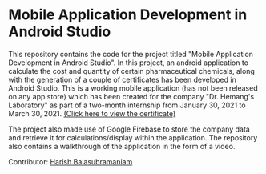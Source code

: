 # Mobile Application Development in Android Studio
This repository contains the code for the project titled "Mobile Application Development in Android Studio". In this project, an android application to calculate the cost and quantity of certain pharmaceutical chemicals, along with the generation of a couple of certificates has been developed in Android Studio. This is a working mobile application (has not been released on any app store) which has been created for the company "Dr. Hemang's Laboratory" as part of a two-month internship from January 30, 2021 to March 30, 2021. [(Click here to view the certificate)](https://drive.google.com/file/d/14gHIwbaEpk3VkvV-Tiu4Fr3C9vJ-IQ_8/view?usp=sharing) 

The project also made use of Google Firebase to store the company data and retrieve it for calculations/display within the application. The repository also contains a walkthrough of the application in the form of a video. 

Contributor: [Harish Balasubramaniam](https://github.com/harishb1407)
